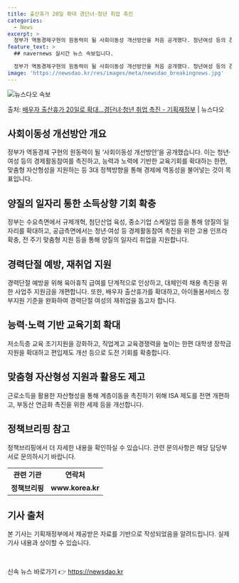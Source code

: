 ```yaml
---
title: 출산휴가 20일 확대 경단녀·청년 취업 촉진
categories:
  - News
excerpt: >
  정부가 역동경제구현의 원동력이 될 사회이동성 개선방안을 처음 공개했다. 청년여성 등의 경제활동참여를 촉진하고…
feature_text: >
  ## navernews 실시간 뉴스 속보입니다.

  정부가 역동경제구현의 원동력이 될 사회이동성 개선방안을 처음 공개했다. 청년여성 등의 경제활동참여를 촉진하고…
image: 'https://newsdao.kr/res/images/meta/newsdao_breakingnews.jpg'
---
```


![뉴스다오 속보](https://newsdao.kr/res/images/meta/newsdao_breakingnews.jpg)

<p>출처: <a href="https://newsdao.kr/3713" rel="dofollow">배우자 출산휴가 20일로 확대…경단녀·청년 취업 촉진 - 기획재정부</a> | 뉴스다오</p>

<h2 data-ke-size="size26">사회이동성 개선방안 개요</h2>
<p data-ke-size="size16">정부가 역동경제 구현의 원동력이 될 ‘사회이동성 개선방안’을 공개했습니다. 이는 청년·여성 등의 경제활동참여를 촉진하고, 능력과 노력에 기반한 교육기회를 확대하는 한편, 맞춤형 자산형성을 지원하는 등 3대 정책방향을 통해 경제에 역동성을 불어넣는 것이 목표입니다.</p>

<h2 data-ke-size="size26">양질의 일자리 통한 소득상향 기회 확충</h2>
<p data-ke-size="size16">정부는 수요측면에서 규제개혁, 첨단산업 육성, 중소기업 스케일업 등을 통해 양질의 일자리를 확대하고, 공급측면에서는 청년·여성 등 경제활동참여 촉진을 위한 고용 인프라 확충, 전 주기 맞춤형 지원 등을 통해 양질의 일자리 취업을 지원합니다.</p>

<h2 data-ke-size="size26">경력단절 예방, 재취업 지원</h2>
<p data-ke-size="size16">경력단절 예방을 위해 육아휴직 급여를 단계적으로 인상하고, 대체인력 채용 촉진을 위한 사업주 지원금을 개편합니다. 또한, 배우자 출산휴가를 확대하고, 아이돌봄서비스 정부지원 기준을 완화하여 경력단절 여성의 재취업을 돕고자 합니다.</p>

<h2 data-ke-size="size26">능력·노력 기반 교육기회 확대</h2>
<p data-ke-size="size16">저소득층 교육 조기지원을 강화하고, 직업계고 교육경쟁력을 높이는 한편 대학생 장학금 지원을 확대하고 편입제도 개선 등으로 도전 기회를 확충합니다.</p>

<h2 data-ke-size="size26">맞춤형 자산형성 지원과 활용도 제고</h2>
<p data-ke-size="size16">근로소득을 활용한 자산형성을 통해 계층이동을 촉진하기 위해 ISA 제도를 전면 개편하고, 부동산 연금화 촉진을 위한 세제 등을 개선합니다.</p>

<h2 data-ke-size="size26">정책브리핑 참고</h2>
<p data-ke-size="size16">정책브리핑에서 더 자세한 내용을 확인하실 수 있습니다. 관련 문의사항은 해당 담당부서로 문의하시기 바랍니다.</p>

<table data-align="center">
	<tbody>
		<tr>
			<td style="text-align: center; height: 17px;"><b>관련 기관</b></td>
			<td style="text-align: center; height: 17px;"><b>연락처</b></td>
		</tr>
		<tr>
			<td style="text-align: center; height: 17px;"><b>정책브리핑</b></td>
			<td style="text-align: center; height: 17px;"><b>www.korea.kr</b></td>
		</tr>
	</tbody>
</table>
<h2 data-ke-size="size26">기사 출처</h2>
<p data-ke-size="size16">본 기사는 기획재정부에서 제공받은 자료를 기반으로 작성되었음을 알려드립니다. 실제 기사 내용과 상이할 수 있습니다.</p>
<p data-ke-size="size16">&nbsp;</p> 

신속 뉴스 바로가기 👉 <a href="https://newsdao.kr" rel="dofollow">https://newsdao.kr</a>


